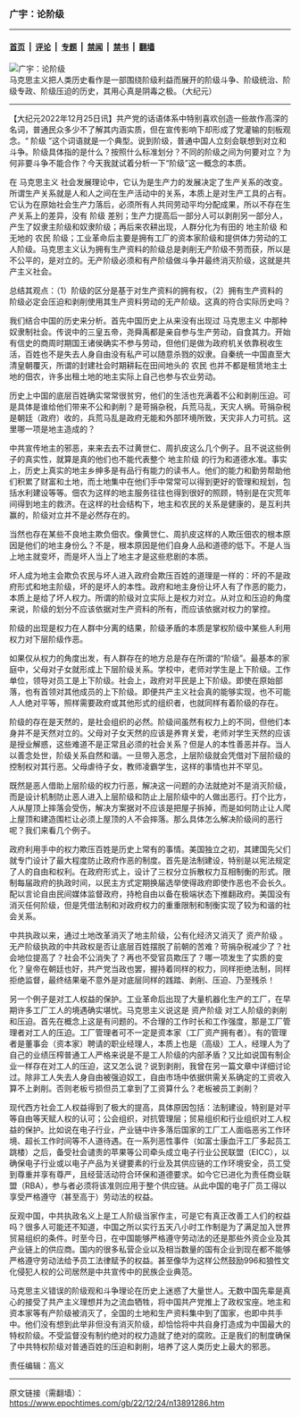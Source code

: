 ### 广宇：论阶级

---

#### [首页](../../../..?n13891286) &nbsp;|&nbsp; [评论](../../../../../epoch-comment?n13891286) &nbsp;|&nbsp; [专题](../../../../../epoch-special?n13891286) &nbsp;|&nbsp; [禁闻](../../../../../epoch-news?n13891286) &nbsp;|&nbsp; [禁书](../../../../../books?n13891286) &nbsp;|&nbsp; [翻墙](https://github.com/gfw-breaker/nogfw/blob/master/README.md?n13891286)


<div><img alt="广宇：论阶级" class="attachment-djy_600_400 size-djy_600_400 wp-post-image" src="https://i.epochtimes.com/assets/uploads/2018/05/p8839941a114622171-ss-600x400.jpg"/>
<div class="caption">
 马克思主义把人类历史看作是一部围绕阶级利益而展开的阶级斗争、阶级统治、阶级专政、阶级压迫的历史，其用心真是阴毒之极。（大纪元）
</div></div><hr/><div class="post_content" id="artbody" itemprop="articleBody">
 <!-- article content begin -->
 <p>
  【大纪元2022年12月25日讯】共产党的话语体系中特别喜欢创造一些故作高深的名词，普通民众多少不了解其内涵实质，但在宣传影响下却形成了党灌输的刻板观念。“
  <ok href="https://www.epochtimes.com/gb/tag/%E9%98%B6%E7%BA%A7.html">
   阶级
  </ok>
  ”这个词语就是一个典型。说到阶级，普通中国人立刻会联想到对立和斗争。阶级具体指的是什么？按照什么标准划分？不同的阶级之间为何要对立？为何非要斗争不能合作？今天我就试着分析一下“阶级”这一概念的本质。
 </p>
 <p>
  在
  <ok href="https://www.epochtimes.com/gb/tag/%E9%A9%AC%E5%85%8B%E6%80%9D%E4%B8%BB%E4%B9%89.html">
   马克思主义
  </ok>
  社会发展理论中，它认为是生产力的发展决定了生产关系的改变。所谓生产关系就是人和人之间在生产活动中的关系，本质上是对生产工具的占有。它认为在原始社会生产力落后，必须所有人共同劳动平均分配成果，所以不存在生产关系上的差异，没有
  <ok href="https://www.epochtimes.com/gb/tag/%E9%98%B6%E7%BA%A7.html">
   阶级
  </ok>
  差别；生产力提高后一部分人可以剥削另一部分人，产生了奴隶主阶级和奴隶阶级；再后来农耕出现，人群分化为有田的
  <ok href="https://www.epochtimes.com/gb/tag/%E5%9C%B0%E4%B8%BB%E9%98%B6%E7%BA%A7.html">
   地主阶级
  </ok>
  和无地的
  <ok href="https://www.epochtimes.com/gb/tag/%E5%86%9C%E6%B0%91.html">
   农民
  </ok>
  阶级；工业革命后主要是拥有工厂的资本家阶级和提供体力劳动的工人阶级。马克思主义认为拥有生产资料的阶级总是剥削无产阶级不劳而获，所以是不公平的，是对立的。无产阶级必须和有产阶级做斗争并最终消灭阶级，这就是共产主义社会。
 </p>
 <p>
  总结其观点：（1）阶级的区分是基于对生产资料的拥有权，（2）拥有生产资料的阶级必定会压迫和剥削使用其生产资料劳动的无产阶级。这真的符合实际历史吗？
 </p>
 <p>
  我们结合中国的历史来分析。首先中国历史上从来没有出现过
  <ok href="https://www.epochtimes.com/gb/tag/%E9%A9%AC%E5%85%8B%E6%80%9D%E4%B8%BB%E4%B9%89.html">
   马克思主义
  </ok>
  中那种奴隶制社会。传说中的三皇五帝，尧舜禹都是亲自参与生产劳动，自食其力。开始有信史的商周时期国王诸侯确实不参与劳动，但他们是做为政府机关依靠税收生活，百姓也不是失去人身自由没有私产可以随意杀戮的奴隶。自秦统一中国直至大清皇朝覆灭，所谓的封建社会时期耕耘在田间地头的
  <ok href="https://www.epochtimes.com/gb/tag/%E5%86%9C%E6%B0%91.html">
   农民
  </ok>
  也并不都是租赁地主土地的佃农，许多出租土地的地主实际上自己也参与农业劳动。
 </p>
 <p>
  历史上中国的底层百姓确实常常很贫穷，他们的生活也充满着不公和剥削压迫。可是具体是谁给他们带来不公和剥削？是苛捐杂税，兵荒马乱，天灾人祸。苛捐杂税是朝廷（政府）收的，兵荒马乱是政府无能和外部环境所致，天灾非人力可抗。这里哪一项是地主造成的？
 </p>
 <p>
  中共宣传地主的邪恶，来来去去不过黄世仁、周扒皮这么几个例子。且不说这些例子的真实性，就算是真的他们也不能代表整个
  <ok href="https://www.epochtimes.com/gb/tag/%E5%9C%B0%E4%B8%BB%E9%98%B6%E7%BA%A7.html">
   地主阶级
  </ok>
  的行为和道德水准。事实上，历史上真实的地主乡绅多是有品行有能力的读书人。他们的能力和勤劳帮助他们积累了财富和土地，而土地集中在他们手中常常可以得到更好的管理和规划，包括水利建设等等。佃农为这样的地主服务往往也得到很好的照顾，特别是在灾荒年间得到地主的救济。在这样的社会结构下，地主和农民的关系是健康的，是互利共赢的，阶级对立并不是必然存在的。
 </p>
 <p>
  当然也存在某些不良地主欺负佃农。像黄世仁、周扒皮这样的人欺压佃农的根本原因是他们的地主身份么？不是，根本原因是他们自身人品和道德的低下。不是人当上地主就变坏，而是坏人当上了地主才是这些悲剧的本质。
 </p>
 <p>
  坏人成为地主会欺负农民与坏人进入政府会欺压百姓的道理是一样的：坏的不是政府形式和地主阶级，坏的是坏人的本性。政府和地主身份让坏人有了作恶的能力，本质上是给了坏人权力。所谓的阶级对立实际上是权力对立。从对立和压迫的角度来说，阶级的划分不应该依据对生产资料的所有，而应该依据对权力的掌控。
 </p>
 <p>
  阶级的出现是权力在人群中分离的结果，阶级矛盾的本质是掌权阶级中某些人利用权力对下层阶级作恶。
 </p>
 <p>
  如果仅从权力的角度出发，有人群存在的地方总是存在所谓的“阶级”。最基本的家庭中，父母对子女就形成上下层阶级关系。学校中，老师对学生是上下阶级。工作单位，领导对员工是上下阶级。社会上，政府对平民是上下阶级。即使在原始部落，也有首领对其他成员的上下阶级。即便共产主义社会真的能够实现，也不可能人人绝对平等，照样需要政府或其他形式的组织者，也就同样有着阶级的存在。
 </p>
 <p>
  阶级的存在是天然的，是社会组织的必然。阶级间虽然有权力上的不同，但他们本身并不是天然对立的。父母对子女天然的应该是养育关爱，老师对学生天然的应该是授业解惑，这些难道不是正常且必须的社会关系？但是人的本性善恶并存。当人以善念处世，阶级关系自然和谐。一旦带入恶念，上层阶级就会凭借对下层阶级的控制权对其行恶。父母虐待子女，教师凌霸学生，这样的事情也并不罕见。
 </p>
 <p>
  既然是恶人借助上层阶级的权力行恶，解决这一问题的办法就绝对不是消灭阶级，而是设计机制防止恶人进入上层阶级和防止上层阶级中的人做出恶行。打个比方，人从屋顶上摔落会受伤，解决方案据对不应该是把屋子拆掉，而是如何防止让人爬上屋顶和建造围栏让必须上屋顶的人不会摔落。那么具体怎么解决阶级间的恶行呢？我们来看几个例子。
 </p>
 <p>
  政府利用手中的权力欺压百姓是历史上常有的事情。美国独立之初，其建国先父们就专门设计了最大程度防止政府作恶的制度。首先是法制建设，特别是以宪法规定了人的自由和权利。在政府形式上，设计了三权分立拆散权力互相制衡的形式。限制每届政府的执政时间，以民主方式定期换届选举使得政府即使作恶也不会长久。配以言论自由民间媒体监督政府，持枪自由以备在极端状态下推翻政府。美国没有消灭任何阶级，但是凭借法制和对政府权力的重重限制和制衡实现了较为和谐的社会关系。
 </p>
 <p>
  中共执政以来，通过土地改革消灭了地主阶级，公有化经济又消灭了
  <ok href="https://www.epochtimes.com/gb/tag/%E8%B5%84%E4%BA%A7%E9%98%B6%E7%BA%A7.html">
   资产阶级
  </ok>
  。无产阶级执政的中共政权是否让底层百姓摆脱了前朝的苦难？苛捐杂税减少了？社会地位提高了？社会不公消失了？再也不受官员欺压了？哪一项发生了实质的变化？皇帝在朝廷也好，共产党当政也罢，握持着同样的权力，同样拒绝法制，同样拒绝监督，最终结果毫不意外是对底层同样的践踏、剥削、压迫、乃至残杀！
 </p>
 <p>
  另一个例子是对工人权益的保护。工业革命后出现了大量机器化生产的工厂，在早期许多工厂工人的境遇确实堪忧。马克思主义说这是
  <ok href="https://www.epochtimes.com/gb/tag/%E8%B5%84%E4%BA%A7%E9%98%B6%E7%BA%A7.html">
   资产阶级
  </ok>
  对工人阶级的剥削和压迫。首先在概念上这是有问题的。不合理的工作时长和工作强度，那是工厂管理者对工人的压迫。工厂管理者可不一定是资本家（工厂资产拥有者）。有的管理者是董事会（资本家）聘请的职业经理人，本质上也是（高级）工人，经理人为了自己的业绩压榨普通工人严格来说是不是工人阶级的内部矛盾？又比如说国有制企业一样存在对工人的压迫，这又怎么说？说到剥削，我曾在另一篇文章中详细讨论过。除非工人失去人身自由被强迫奴工，自由市场中依据供需关系确定的工资收入算不上剥削。否则老板亏损但员工拿到了工资算什么？老板被员工剥削？
 </p>
 <p>
  现代西方社会工人权益得到了极大的提高，具体原因包括：法制建设，特别是对平等自由等天赋人权的认可；公会组织，对抗管理层；贸易组织和行业组织对工人权益的保护。比如说在电子行业，产业链中许多落后国家的工厂工人面临恶劣工作环境、超长工作时间等不人道待遇。在一系列恶性事件（如富士康血汗工厂多起员工跳楼）之后，备受社会谴责的苹果等公司牵头成立电子行业公民联盟（EICC），以确保电子行业或以电子产品为关键要素的行业及其供应链的工作环境安全，员工受到尊重并享有尊严，且经营活动符合环保和道德要求。如今它已进化为责任商业联盟（RBA），参与者必须将该准则应用于整个供应链。从此中国的电子厂员工得以享受严格遵守（甚至高于）劳动法的权益。
 </p>
 <p>
  反观中国，中共执政名义上是工人阶级当家作主，可是它有真正改善工人们的权益吗？很多人可能还不知道，中国之所以实行五天八小时工作制是为了满足加入世界贸易组织的条件。时至今日，在中国能够严格遵守劳动法的还是那些外资企业及其产业链上的供应商。国内的很多私营企业以及相当数量的国有企业到现在都不能够严格遵守劳动法给予员工法律赋予的权益。甚至像华为这样公然鼓励996和狼性文化侵犯人权的公司居然是中共宣传中的民族企业典范。
 </p>
 <p>
  马克思主义错误的阶级观和斗争理论在历史上迷惑了大量世人。无数中国先辈是真心的接受了共产主义理想并为之流血牺牲，将中国共产党推上了政权宝座。地主和资本家等有产阶级被消灭了，全国的土地和生产资料集中到了国家，也即中共手中。他们没有想到此举非但没有消灭阶级，却恰恰将中共自身打造成为中国最大的特权阶级。不受监督没有制约绝对的权力造就了绝对的腐败。正是我们的制度确保了中共特权阶级对普通百姓的压迫和剥削，培养了这人类历史上最大的邪恶。
 </p>
 <p>
  责任编辑：高义
 </p>
 <!-- article content end -->
 <div id="below_article_ad">
 </div>
</div>


---

原文链接（需翻墙）：https://www.epochtimes.com/gb/22/12/24/n13891286.htm